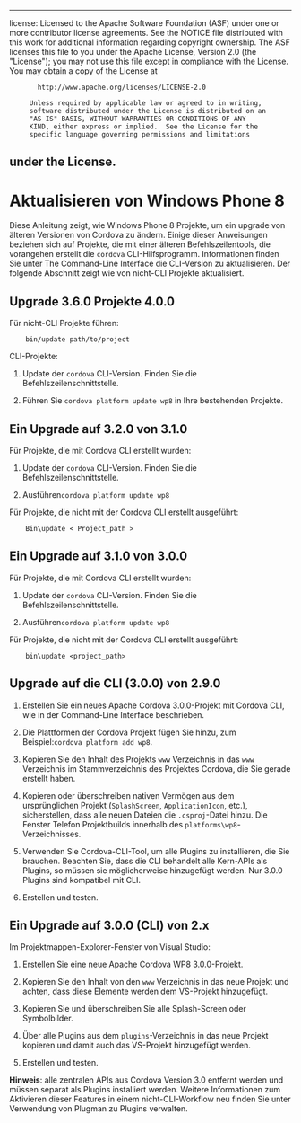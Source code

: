 * * *

license: Licensed to the Apache Software Foundation (ASF) under one or more contributor license agreements. See the NOTICE file distributed with this work for additional information regarding copyright ownership. The ASF licenses this file to you under the Apache License, Version 2.0 (the "License"); you may not use this file except in compliance with the License. You may obtain a copy of the License at

           http://www.apache.org/licenses/LICENSE-2.0
    
         Unless required by applicable law or agreed to in writing,
         software distributed under the License is distributed on an
         "AS IS" BASIS, WITHOUT WARRANTIES OR CONDITIONS OF ANY
         KIND, either express or implied.  See the License for the
         specific language governing permissions and limitations
    

## under the License.

# Aktualisieren von Windows Phone 8

Diese Anleitung zeigt, wie Windows Phone 8 Projekte, um ein upgrade von älteren Versionen von Cordova zu ändern. Einige dieser Anweisungen beziehen sich auf Projekte, die mit einer älteren Befehlszeilentools, die vorangehen erstellt die `cordova` CLI-Hilfsprogramm. Informationen finden Sie unter The Command-Line Interface die CLI-Version zu aktualisieren. Der folgende Abschnitt zeigt wie von nicht-CLI Projekte aktualisiert.

## Upgrade 3.6.0 Projekte 4.0.0

Für nicht-CLI Projekte führen:

        bin/update path/to/project
    

CLI-Projekte:

1.  Update der `cordova` CLI-Version. Finden Sie die Befehlszeilenschnittstelle.

2.  Führen Sie `cordova platform update wp8` in Ihre bestehenden Projekte.

## Ein Upgrade auf 3.2.0 von 3.1.0

Für Projekte, die mit Cordova CLI erstellt wurden:

1.  Update der `cordova` CLI-Version. Finden Sie die Befehlszeilenschnittstelle.

2.  Ausführen`cordova platform update wp8`

Für Projekte, die nicht mit der Cordova CLI erstellt ausgeführt:

        Bin\update < Project_path >
    

## Ein Upgrade auf 3.1.0 von 3.0.0

Für Projekte, die mit Cordova CLI erstellt wurden:

1.  Update der `cordova` CLI-Version. Finden Sie die Befehlszeilenschnittstelle.

2.  Ausführen`cordova platform update wp8`

Für Projekte, die nicht mit der Cordova CLI erstellt ausgeführt:

        bin\update <project_path>
    

## Upgrade auf die CLI (3.0.0) von 2.9.0

1.  Erstellen Sie ein neues Apache Cordova 3.0.0-Projekt mit Cordova CLI, wie in der Command-Line Interface beschrieben.

2.  Die Plattformen der Cordova Projekt fügen Sie hinzu, zum Beispiel:`cordova
platform add wp8`.

3.  Kopieren Sie den Inhalt des Projekts `www` Verzeichnis in das `www` Verzeichnis im Stammverzeichnis des Projektes Cordova, die Sie gerade erstellt haben.

4.  Kopieren oder überschreiben nativen Vermögen aus dem ursprünglichen Projekt (`SplashScreen`, `ApplicationIcon`, etc.), sicherstellen, dass alle neuen Dateien die `.csproj`-Datei hinzu. Die Fenster Telefon Projektbuilds innerhalb des `platforms\wp8`-Verzeichnisses.

5.  Verwenden Sie Cordova-CLI-Tool, um alle Plugins zu installieren, die Sie brauchen. Beachten Sie, dass die CLI behandelt alle Kern-APIs als Plugins, so müssen sie möglicherweise hinzugefügt werden. Nur 3.0.0 Plugins sind kompatibel mit CLI.

6.  Erstellen und testen.

## Ein Upgrade auf 3.0.0 (CLI) von 2.x

Im Projektmappen-Explorer-Fenster von Visual Studio:

1.  Erstellen Sie eine neue Apache Cordova WP8 3.0.0-Projekt.

2.  Kopieren Sie den Inhalt von den `www` Verzeichnis in das neue Projekt und achten, dass diese Elemente werden dem VS-Projekt hinzugefügt.

3.  Kopieren Sie und überschreiben Sie alle Splash-Screen oder Symbolbilder.

4.  Über alle Plugins aus dem `plugins`-Verzeichnis in das neue Projekt kopieren und damit auch das VS-Projekt hinzugefügt werden.

5.  Erstellen und testen.

**Hinweis**: alle zentralen APIs aus Cordova Version 3.0 entfernt werden und müssen separat als Plugins installiert werden. Weitere Informationen zum Aktivieren dieser Features in einem nicht-CLI-Workflow neu finden Sie unter Verwendung von Plugman zu Plugins verwalten.